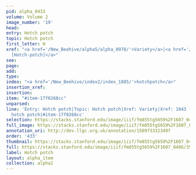 ```yaml
---
pid: alpha_0433
volume: Volume 2
image_number: '19'
head: 
entry: Hotch potch
topic: Hotch potch
first_letter: H
xref: "<a href='/New_Beehive/alpha5/alpha_0978/'>Variety</a>|<a href='/New_Beehive/toc/toc2_202/'>1043
  [Hotch-potch]</a>"
see: 
page: 
add: 
type: 
index: "<a href='/New_Beehive/index2/index_1885/'>hotchpotch</a>"
insertion_xref: 
insertion: 
item: "#item-17f0268cc"
unparsed: 
line: 'Entry: Hotch potch|Topic: Hotch potch|Xref: Variety|Xref: 1043 [Hotch-potch]|Index:
  hotch potch|#item-17f0268cc'
selection: https://stacks.stanford.edu/image/iiif/fm855tg5659%2F1607_0486/357,4683,3004,344/full/0/default.jpg
full_image: https://stacks.stanford.edu/image/iiif/fm855tg5659%2F1607_0486/full/full/0/default.jpg
annotation_uri: http://dev.llgc.org.uk/annotation/1509733323497
order: '433'
thumbnail: https://stacks.stanford.edu/image/iiif/fm855tg5659%2F1607_0486/357,4683,600,180/250,/0/default.jpg
full: https://stacks.stanford.edu/image/iiif/fm855tg5659%2F1607_0486/357,4683,3004,344/full/0/default.jpg
label: Hotch potch
layout: alpha_item
collection: alpha2
---
```

